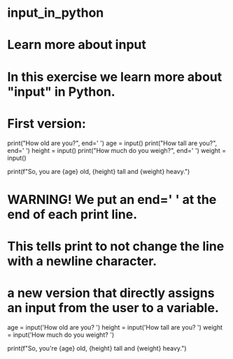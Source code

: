 # input_in_python
# Learn more about input
# In this exercise we learn more about "input" in Python.
# First version:

print("How old are you?", end=' ')
age = input()
print("How tall are you?", end=' ')
height = input()
print("How much do you weigh?", end=' ')
weight = input()

print(f"So, you are {age} old, {height} tall and {weight} heavy.")

# WARNING! We put an end=' ' at the end of each print line. 
# This tells print to not change the line with a newline character.

# a new version that directly assigns an input from the user to a variable.
age = input('How old are you? ')
height = input('How tall are you? ')
weight = input('How much do you weight? ')

print(f"So, you're {age} old, {height} tall and {weight} heavy.")

